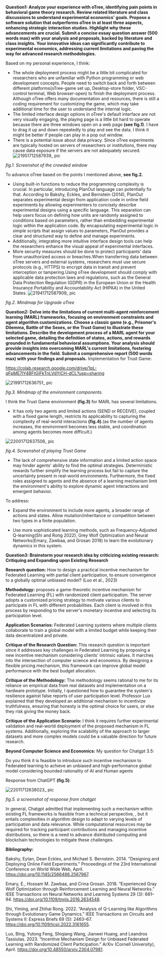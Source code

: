 **Question1: Analyze your experience with oTree, identifying pain points in behavioral game theory research. Review related literature and class discussions to understand experimental economics' goals. Propose a software solution that outperforms oTree in at least three aspects, enhancing strategic interaction studies. Highlight why these advancements are crucial. Submit a concise essay question answer (500 words max) with your analysis and proposals, backed by literature and class insights. Your innovative ideas can significantly contribute to experimental economics, addressing current limitations and paving the way for advanced research methodologies.**

Based on my personal experience, I think:
- The whole deployment process might be a little bit complicated for researchers who are unfamiliar with Python programming or web development concepts. People need to switch back and forth between different platforms(oTree-game set up, Desktop-store folder, VSC-control terminal, Web browser-open) to finish the deployment process. Although oTree offers many documentation and resources, there is still a coding requirement for customizing the game, which may take additional time for the user to understand the internal logic.
- The limited interface design options in oTree's default interface are not very visually engaging, the playing page is a little bit hard to operate because there are three windows open on a web page **(see fig.1)**. I have to drag it up and down repeatedly to play and see the data. I think it might be better if people can play in a pop out window.
- There is a potential issue about data privacy. Since oTree experiments are typically hosted on servers of researchers or institutions, there may cause data exposure if the servers are not adequately secured.
![21951712587939_ pic](https://github.com/Rising-Stars-by-Sunshine/Yixin_Yue/assets/164857136/e0453c81-2b93-4166-9616-220c92728a43)

*fig.1. Screenshot of the crowded window*


To advance oTree based on the points I mentioned above, **see fig.2.**
- Using built-in functions to reduce the programming complexity is crucial. In particular, introducing PlanOut language can potentially fix that. According to Bakshy, Eckles, and Bernstein (2014), PlanOut separates experimental design from application code in online field experiments by allowing experimenters to concisely describe experimental designs using a specific language. This separation can help users focus on defining how units are randomly assigned to conditions based on parameters, rather than embedding experimental logic within the application code. By encapsulating experimental logic in simple scripts that assign values to parameters, PlanOut provides a clear and structured way to define and manage experiments.
- Additionally, integrating more intuitive interface design tools can help the researchers enhance the visual appeal of experimental interfaces.
- More security measures should be done to protect participants' data from unauthorized access or breaches.When transferring data between oTree servers and external systems, researchers must use secure protocols (e.g., HTTPS) to encrypt data in transit and prevent interception or tampering.Using oTree development should comply with applicable data protection laws and regulations, such as the General Data Protection Regulation (GDPR) in the European Union or the Health Insurance Portability and Accountability Act (HIPAA) in the United States.
![21941712587909_ pic](https://github.com/Rising-Stars-by-Sunshine/Yixin_Yue/assets/164857136/7bd0c2b9-2877-4d53-aa40-1e8e69aa05ad)

*fig.2. Mindmap for Upgrade oTree*



**Question2: Delve into the limitations of current multi-agent reinforcement learning (MARL) frameworks, focusing on environment constraints and agent algorithm customizations. Choose a classic game (e.g., Prisoner's Dilemma, Battle of the Sexes, or the Trust Game) to illustrate these limitations. Describe the development process of a MARL agent for your selected game, detailing the definition of states, actions, and rewards grounded in fundamental behavioral assumptions. Your analysis should provide insights into overcoming MARL's current limitations, fostering advancements in the field. Submit a comprehensive report (500 words max) with your findings and proposals.**
Implementation for Trust Game:

https://colab.research.google.com/drive/1pL-qFpME7lY4BFtGiFkTnLVdYjCH-dCL?usp=sharing

![21991712636751_ pic](https://github.com/Rising-Stars-by-Sunshine/Yixin_Yue/assets/164857136/9a858e4a-5c05-4ce5-bd6e-84289022d7c3)

*fig.3. Mindmap of the environment components.*

I think the Trust Game environment **(fig.3)** for MARL has several limitations. 
- It has only two agents and limited actions (SEND or RECEIVE), coupled with a fixed game length, restricts its applicability to capturing the complexity of real-world interactions **(fig.4)**.(as the number of agents increases, the environment becomes less stable, and coordination among agents becomes more difficult.)

![22001712637506_ pic](https://github.com/Rising-Stars-by-Sunshine/Yixin_Yue/assets/164857136/1514ecd4-672d-4c8a-90c4-a0a6f0835628)

*fig.4. Screenshot of playing Trust Game*

- The lack of comprehensive state information and a limited action space may hinder agents' ability to find the optimal strategies. Deterministic rewards further simplify the learning process but fail to capture the uncertainty present in real-world environments. Furthermore, the fixed roles assigned to agents and the absence of a learning mechanism limit the environment's ability to explore dynamic agent interactions and emergent behavior.

To address:
- Expand the environment to include more agents, a broader range of actions and states. Allow mutation/inheritance or
competition between two types in a finite population.

- Use more sophisticated learning methods, such as Frequency-Adjusted Q-learning(Shi and Rong 2022), Grey Wolf Optimization and Neural Networks(Emary, Zawbaa, and Grosan 2018) to learn the evolutionary dynamics in this system.

**Question3: Brainstorm your research idea by criticizing existing research: Critiquing and Expanding upon Existing Research**

**Research question:** How to design a practical incentive mechanism for Federated Learning with partial client participation, to ensure convergence to a globally optimal unbiased model? (Luo et al., 2023)

**Methodology:** proposes a game-theoretic incentive mechanism for Federated Learning (FL) with randomized client participation. The server adopts a customized pricing strategy to motivate various clients to participate in FL with different probabilities. Each client is involved in this process by responding to the server's monetary incentive and selecting its participation level. 

**Application Scenarios:** Federated Learning systems where multiple clients collaborate to train a global model with a limited budget while keeping their data decentralized and private. 

**Critique of the Research Question:** This research question is important since it addresses key challenges in Federated Learning by proposing a new incentive mechanism considering clients' intrinsic values. It marches into the intersection of computer science and economics. By designing a flexible pricing mechanism, this framework can improve global model performance with the best budget allocation. 

**Critique of the Methodology:** The methodology seems rational to me for its reliance on empirical data from real datasets and implementation on a hardware prototype. Initially, I questioned how to guarantee the system's resilience against false reports of user participation level. Professor Luo explained that they developed an additional mechanism to incentivize truthfulness, ensuring that honesty is the optimal choice for users, or else they risk giving the money back. 

**Critique of the Application Scenario:** I think it requires further experimental validation and real-world deployment of the proposed mechanism in FL systems. Additionally, exploring the scalability of the approach to larger datasets and more complex models could be a valuable direction for future research. 

**Beyond Computer Science and Economics:** 
My question for Chatgpt 3.5:

Do you think it is feasible to introduce such incentive mechanism to Federated learning to achieve an unbiased and high-performance global model considering bounded rationality of AI and Human agents

Response from ChatGPT **(fig.5)**:

![22011712638023_ pic](https://github.com/Rising-Stars-by-Sunshine/Yixin_Yue/assets/164857136/39d65de1-8470-4735-8bd0-869c8e390100)

*fig.5. a screenshot of response from chatgpt*

In general, Chatgpt admitted that implementing such a mechanism within existing FL frameworks is feasible from a technical perspective, , but it entails complexities in algorithm design to adapt to varying levels of participation and data relevance. While computational resources may be required for tracking participant contributions and managing incentive distributions, so there is a need to advance distributed computing and blockchain technologies to mitigate these challenges. 


**Bibliography:**

Bakshy, Eytan, Dean Eckles, and Michael S. Bernstein. 2014. "Designing and Deploying Online Field Experiments." Proceedings of the 23rd International Conference on World Wide Web, April. https://doi.org/10.1145/2566486.2567967. 

Emary, E., Hossam M. Zawbaa, and Crina Grosan. 2018. “Experienced Gray Wolf Optimization through Reinforcement Learning and Neural Networks.” IEEE Transactions on Neural Networks and Learning Systems 29 (3): 681–94. https://doi.org/10.1109/tnnls.2016.2634548.

Shi, Yiming, and Zhihai Rong. 2022. “Analysis of Q-Learning like Algorithms through Evolutionary Game Dynamics.” IEEE Transactions on Circuits and Systems II: Express Briefs 69 (5): 2463–67. https://doi.org/10.1109/tcsii.2022.3161655.

Luo, Bing, Yutong Feng, Shiqiang Wang, Jianwei Huang, and Leandros Tassiulas. 2023. “Incentive Mechanism Design for Unbiased Federated Learning with Randomized Client Participation.” ArXiv (Cornell University), April. https://doi.org/10.48550/arxiv.2304.07981.





